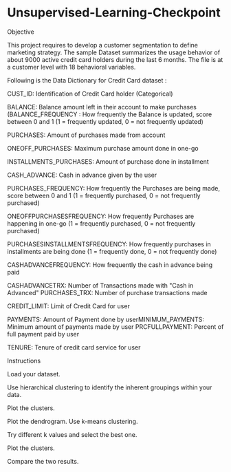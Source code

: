 # Unsupervised-Learning-Checkpoint

Objective

This project requires to develop a customer segmentation to define marketing strategy. The sample Dataset summarizes the usage behavior of about 9000 active credit card holders during the last 6 months. The file is at a customer level with 18 behavioral variables.

Following is the Data Dictionary for Credit Card dataset :

CUST_ID: Identification of Credit Card holder (Categorical)

BALANCE: Balance amount left in their account to make purchases (BALANCE_FREQUENCY : How frequently the Balance is updated, score between 0 and 1 (1 = frequently updated, 0 = not frequently updated)

PURCHASES: Amount of purchases made from account

ONEOFF_PURCHASES: Maximum purchase amount done in one-go

INSTALLMENTS_PURCHASES: Amount of purchase done in installment

CASH_ADVANCE: Cash in advance given by the user

PURCHASES_FREQUENCY: How frequently the Purchases are being made, score between 0 and 1 (1 = frequently purchased, 0 = not frequently purchased)

ONEOFFPURCHASESFREQUENCY: How frequently Purchases are happening in one-go (1 = frequently purchased, 0 = not frequently purchased)

PURCHASESINSTALLMENTSFREQUENCY: How frequently purchases in installments are being done (1 = frequently done, 0 = not frequently done)

CASHADVANCEFREQUENCY: How frequently the cash in advance being paid

CASHADVANCETRX: Number of Transactions made with "Cash in Advanced" PURCHASES_TRX: Number of purchase transactions made

CREDIT_LIMIT: Limit of Credit Card for user

PAYMENTS: Amount of Payment done by userMINIMUM_PAYMENTS: Minimum amount of payments made by user PRCFULLPAYMENT: Percent of full payment paid by user

TENURE: Tenure of credit card service for user

Instructions

Load your dataset.

Use hierarchical clustering to identify the inherent groupings within your data.

Plot the clusters.

Plot the dendrogram. Use k-means clustering.

Try different k values and select the best one.

Plot the clusters.

Compare the two results.
